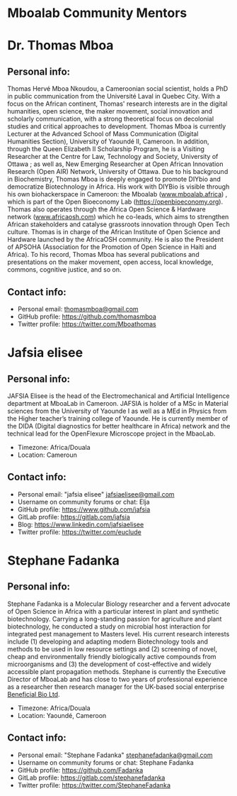 # Mboalab Community Mentors

# Dr. Thomas Mboa
## Personal info:
Thomas Hervé Mboa Nkoudou, a Cameroonian social scientist, holds a PhD in public communication from the Université Laval in Quebec City. With a focus on the African continent, Thomas' research interests are in the digital humanities, open science, the maker movement, social innovation and scholarly communication, with a strong theoretical focus on decolonial studies and critical approaches to development.
Thomas Mboa is currently Lecturer at the Advanced School of Mass Communication (Digital Humanities Section), University of Yaoundé II, Cameroon. In addition, through the Queen Elizabeth II Scholarship Program, he is a Visiting Researcher at the Centre for Law, Technology and Society, University of Ottawa ; as well as, New Emerging Researcher at Open African Innovation Research (Open AIR) Network, University of Ottawa.
Due to his background in Biochemistry, Thomas Mboa is deeply engaged to promote DIYbio and democratize Biotechnology in Africa. His work with DIYBio is visible through his own biohackerspace in Cameroon: the Mboalab (www.mboalab.africa) , which is part of the Open Bioeconomy Lab (https://openbioeconomy.org).
Thomas also operates through the Africa Open Science & Hardware network (www.africaosh.com) which he co-leads, which aims to strengthen African stakeholders and catalyse grassroots innovation through Open Tech culture. Thomas is in charge of the African Institute of Open Science and Hardware launched by the AfricaOSH community. He is also the President of APSOHA (Association for the Promotion of Open Science in Haiti and Africa).
To his record, Thomas Mboa has several publications and presentations on the maker movement, open access, local knowledge, commons, cognitive justice, and so on.
## Contact info:
- Personal email: <thomasmboa@gmail.com>
- GitHub profile: https://github.com/thomasmboa
- Twitter profile: https://twitter.com/Mboathomas

# Jafsia elisee
## Personal info:
JAFSIA Elisee is the head of the Electromechanical and Artificial Intelligence department at MboaLab in Cameroon.
JAFSIA is holder of a MSc in Material sciences from the University of Yaounde I as well as a MEd in Physics from the Higher teacher’s training college of Yaounde. 
He is currently member of the DIDA (Digital diagnostics for better healthcare in Africa) network and the technical lead for the OpenFlexure Microscope project in the MbaoLab.

- Timezone: Africa/Douala
- Location: Cameroun

## Contact info:
- Personal email: "jafsia elisee" <jafsiaelisee@gmail.com>
- Username on community forums or chat: Elja
- GitHub profile: https://www.github.com/jafsia
- GitLab profile: https://gitlab.com/jafsia
- Blog: https://www.linkedin.com/jafsiaelisee
- Twitter profile: https://twitter.com/euclude


# Stephane Fadanka
## Personal info:
Stephane Fadanka is a Molecular Biology researcher and a fervent advocate of Open Science in Africa with a particular interest in plant and synthetic biotechnology. 
Carrying a long-standing passion for agriculture and plant biotechnology, he conducted a study on microbial host interaction for integrated pest management to Masters level.
His current research interests include (1) developing and adapting modern Biotechnology tools and methods to be used in low resource settings and (2) screening of novel, cheap and environmentally friendly biologically active compounds from microorganisms and (3) the development of cost-effective and widely accessible plant propagation methods. 
Stephane is currently the Executive Director of MboaLab and has close to two years of professional experience as a researcher then research manager for the UK-based social enterprise [Beneficial Bio Ltd](https://beneficial.bio/).

- Timezone: Africa/Douala
- Location: Yaoundé, Cameroon

## Contact info:
- Personal email: "Stephane Fadanka" <stephanefadanka@gmail.com>
- Username on community forums or chat: Stephane Fadanka
- GitHub profile: https://github.com/Fadanka
- GitLab profile: https://gitlab.com/stephanefadanka
- Twitter profile: https://twitter.com/StephaneFadanka
